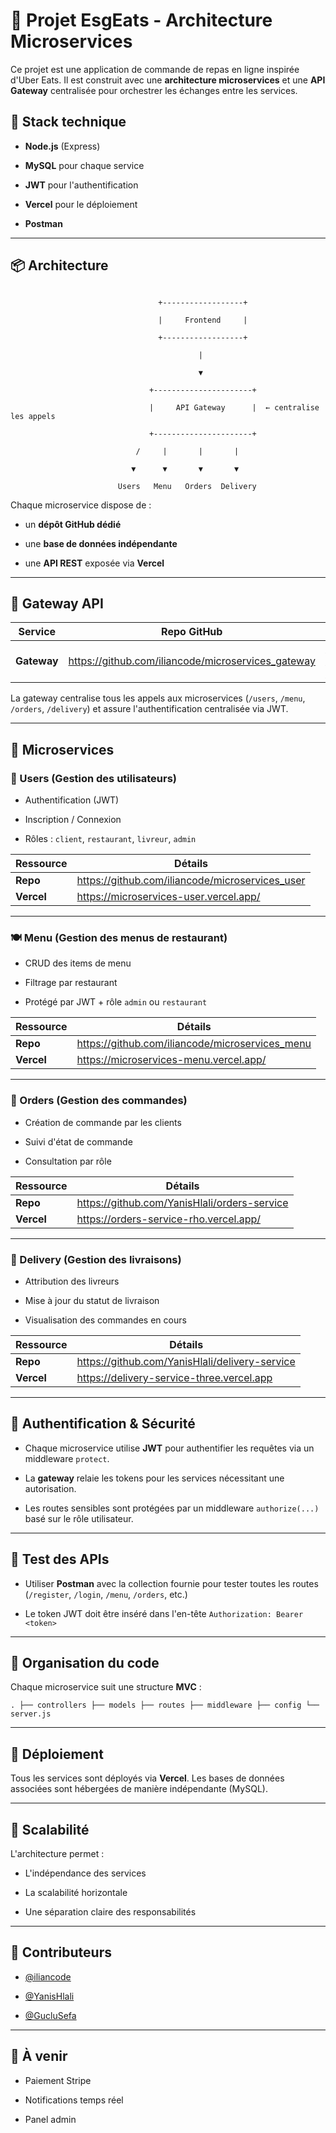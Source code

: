 # 🍔 Projet EsgEats - Architecture Microservices

Ce projet est une application de commande de repas en ligne inspirée d'Uber Eats. Il est construit avec une **architecture microservices** et une **API Gateway** centralisée pour orchestrer les échanges entre les services.

## 🔧 Stack technique

- **Node.js** (Express)

- **MySQL** pour chaque service

- **JWT** pour l'authentification

- **Vercel** pour le déploiement

- **Postman** 

---

## 📦 Architecture

```text

                                 +------------------+

                                 |     Frontend     |

                                 +------------------+

                                          |

                                          ▼

                               +----------------------+

                               |     API Gateway      |  ← centralise les appels

                               +----------------------+

                            /     |       |       |

                           ▼      ▼       ▼       ▼       

                        Users   Menu   Orders  Delivery  
```
Chaque microservice dispose de :

-   un **dépôt GitHub dédié**

-   une **base de données indépendante**

-   une **API REST** exposée via **Vercel**

* * * * *

🚪 Gateway API
--------------

| Service | Repo GitHub | URL déployée |
| --- | --- | --- |
| **Gateway** | <https://github.com/iliancode/microservices_gateway> | <https://microservices-gateway-fvog.vercel.app> |

La gateway centralise tous les appels aux microservices (`/users`, `/menu`, `/orders`, `/delivery`) et assure l'authentification centralisée via JWT.

* * * * *

🔌 Microservices
----------------

### 👤 Users (Gestion des utilisateurs)

-   Authentification (JWT)

-   Inscription / Connexion

-   Rôles : `client`, `restaurant`, `livreur`, `admin`

| Ressource | Détails |
| --- | --- |
| **Repo** | <https://github.com/iliancode/microservices_user> |
| **Vercel** | <https://microservices-user.vercel.app/> |

* * * * *

### 🍽️ Menu (Gestion des menus de restaurant)

-   CRUD des items de menu

-   Filtrage par restaurant

-   Protégé par JWT + rôle `admin` ou `restaurant`

| Ressource | Détails |
| --- | --- |
| **Repo** | <https://github.com/iliancode/microservices_menu> |
| **Vercel** | <https://microservices-menu.vercel.app/> |

* * * * *

### 🛒 Orders (Gestion des commandes)

-   Création de commande par les clients

-   Suivi d'état de commande

-   Consultation par rôle

| Ressource | Détails |
| --- | --- |
| **Repo** | <https://github.com/YanisHlali/orders-service> |
| **Vercel** | <https://orders-service-rho.vercel.app/> |

* * * * *

### 🚚 Delivery (Gestion des livraisons)

-   Attribution des livreurs

-   Mise à jour du statut de livraison

-   Visualisation des commandes en cours

| Ressource | Détails |
| --- | --- |
| **Repo** | <https://github.com/YanisHlali/delivery-service> |
| **Vercel** | <https://delivery-service-three.vercel.app> |

* * * * *

🔐 Authentification & Sécurité
------------------------------

-   Chaque microservice utilise **JWT** pour authentifier les requêtes via un middleware `protect`.

-   La **gateway** relaie les tokens pour les services nécessitant une autorisation.

-   Les routes sensibles sont protégées par un middleware `authorize(...)` basé sur le rôle utilisateur.

* * * * *

🧪 Test des APIs
----------------

-   Utiliser **Postman** avec la collection fournie pour tester toutes les routes (`/register`, `/login`, `/menu`, `/orders`, etc.)

-   Le token JWT doit être inséré dans l'en-tête `Authorization: Bearer <token>`

* * * * *

📁 Organisation du code
-----------------------

Chaque microservice suit une structure **MVC** :

`.
├── controllers
├── models
├── routes
├── middleware
├── config
└── server.js`

* * * * *

🚀 Déploiement
--------------

Tous les services sont déployés via **Vercel**. Les bases de données associées sont hébergées de manière indépendante (MySQL).

* * * * *

🧱 Scalabilité
--------------

L'architecture permet :

-   L'indépendance des services

-   La scalabilité horizontale

-   Une séparation claire des responsabilités

* * * * *

🤝 Contributeurs
----------------

-   [@iliancode](https://github.com/iliancode)

-   [@YanisHlali](https://github.com/YanisHlali)
  
-   [@GucluSefa](https://github.com/guclusefa)

* * * * *

📌 À venir
----------

-   Paiement Stripe

-   Notifications temps réel

-   Panel admin

